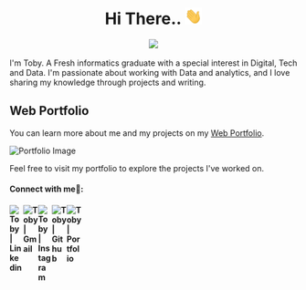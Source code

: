 <h1 align="center">Hi There.. <img src="https://raw.githubusercontent.com/ABSphreak/ABSphreak/master/gifs/Hi.gif" width="30px"></h1>
<p align="center">
  <a href="https://github.com/Ratheshan03/readme-typing-svg"><img src="https://readme-typing-svg.herokuapp.com?lines=Computer+Science+Undergraduate;Data+Analyst;Data+Science;UI+/+UX+Designer;Aspiring+Learner&center=true&width=500&height=50"></a>
</p>

I'm Toby. A Fresh informatics graduate with a special interest in Digital, Tech and Data. I'm passionate about working with Data and analytics, and I love sharing my knowledge through projects and writing.

## Web Portfolio

You can learn more about me and my projects on my [Web Portfolio](https://tobiadnan.github.io/).

![Portfolio Image](https://tobiadnan.github.io/assets/img/preview.png)

Feel free to visit my portfolio to explore the projects I've worked on.

<h4> Connect with me🤝: <h4>
  </hr>
  <a href="https://www.linkedin.com/in/tobyadnan/">
   <img align="left" alt=" Toby | Linkedin" width="24px" src="https://www.vectorlogo.zone/logos/linkedin/linkedin-icon.svg" />
  </a>
  <a href="mailto:thobisaha@gmail.com">
    <img align="left" alt="Toby | Gmail" width="26px" src="https://www.vectorlogo.zone/logos/gmail/gmail-icon.svg" />
  </a>
  <a href="https://www.instagram.com/tobyadnan/">
    <img align="left" alt="Toby | Instagram" width="24px" src="https://www.vectorlogo.zone/logos/instagram/instagram-icon.svg" />
  </a>
   <a href="https://github.com/tobiadnan">
    <img align="left" alt="Toby | Github" width="26px" src="https://www.vectorlogo.zone/logos/github/github-tile.svg" />
  </a>
  <a href="https://tobiadnan.github.io/">
    <img align="left" alt="Toby | Portfolio" width="26px" src="https://www.svgrepo.com/show/474386/internet.svg" />
  </a>
